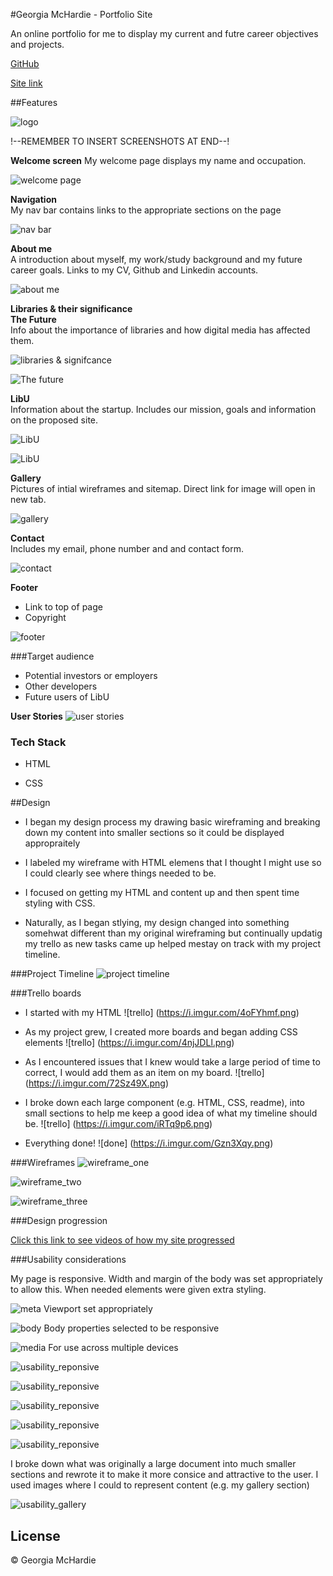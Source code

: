 #Georgia McHardie - Portfolio Site

An online portfolio for me to display my current and futre career objectives and projects.

[GitHub](https://github.com/ggmchardie/profile_site)

[Site link](https://ggmchardie.github.io/profile_site/)

##Features

![logo](https://i.imgur.com/bvbjAGj.png?1)

!--REMEMBER TO INSERT SCREENSHOTS AT END--!

**Welcome screen**
My welcome page displays my name and occupation.

![welcome page](https://i.imgur.com/NQ8kIkS.png)

**Navigation**  
My nav bar contains links to the appropriate sections on the page

![nav bar](https://i.imgur.com/XxBkPOa.png)

**About me**  
A introduction about myself, my work/study background and my future career goals. Links to my CV, Github and Linkedin accounts.


![about me](https://i.imgur.com/wcDevGB.png)

**Libraries & their significance**  
**The Future**  
Info about the importance of libraries and how digital media has affected them.

![libraries & signifcance](https://i.imgur.com/FuCjCkI.png)

![The future](https://i.imgur.com/PsJLrzw.png)

**LibU**  
Information about the startup. Includes our mission, goals and information on the proposed site. 

![LibU](https://i.imgur.com/zXdUHrU.png)

![LibU](https://i.imgur.com/BWr7S78.png)

**Gallery**  
Pictures of intial wireframes and sitemap. Direct link for image will open in new tab. 

![gallery](https://i.imgur.com/v80cgJ7.png)

**Contact**  
Includes my email, phone number and and contact form.

![contact](https://i.imgur.com/XOVAOkF.png)

**Footer**

* Link to top of page
* Copyright

![footer](https://i.imgur.com/uIvSfBV.png?1)


###Target audience

* Potential investors or employers
* Other developers 
* Future users of LibU

**User Stories**
![user stories](https://i.imgur.com/VX2Q0h9.png)

### Tech Stack

* HTML

* CSS

##Design
* I began my design process my drawing basic wireframing and breaking down my content into smaller sections so it could be displayed appropraitely

* I labeled my wireframe with HTML elemens that I thought I might use so I could clearly see where things needed to be.

* I focused on getting my HTML and content up and then spent time styling with CSS.

* Naturally, as I began stlying, my design changed into something somehwat different than my original wireframing but continually updatig my trello as new tasks came up helped mestay on track with my project timeline.

###Project Timeline
![project timeline](https://i.imgur.com/pGnkmjB.jpg?1)

###Trello boards

* I started with my HTML
![trello] (https://i.imgur.com/4oFYhmf.png)

* As my project grew, I created more boards and began adding CSS elements
![trello] (https://i.imgur.com/4njJDLl.png)

* As I encountered issues that I knew would take a large period of time to correct, I would add them as an item on my board. 
![trello] (https://i.imgur.com/72Sz49X.png)

* I broke down each large component (e.g. HTML, CSS, readme), into small sections to help me keep a good idea of what my timeline should be. 
![trello] (https://i.imgur.com/iRTq9p6.png)

* Everything done!
![done] (https://i.imgur.com/Gzn3Xqy.png)


###Wireframes
![wireframe_one](https://i.imgur.com/yYPOHvH.jpg?1)

![wireframe_two](https://i.imgur.com/zklyMUX.jpg?1)

![wireframe_three](https://i.imgur.com/YELeH0C.jpg?1)


###Design progression

[Click this link to see videos of how my site progressed](https://photos.app.goo.gl/iZKx8gZ4pYdx6MuJ8)

###Usability considerations

My page is responsive. Width and margin of the body was set appropriately to allow this. When needed elements were given extra styling. 

![meta](https://i.imgur.com/BdIPy1G.png)
Viewport set appropriately

![body](https://i.imgur.com/G7sO539.png)
Body properties selected to be responsive

![media](https://i.imgur.com/DMFVdJD.png)
For use across multiple devices

![usability_reponsive](https://i.imgur.com/7wyrgKa.png)

![usability_reponsive](https://i.imgur.com/ldA7pVV.png)

![usability_reponsive](https://i.imgur.com/Z4GhLNK.png)

![usability_reponsive](https://i.imgur.com/fW8ICDg.png)

![usability_reponsive](https://i.imgur.com/3EFNkeI.png)


I broke down what was originally a large document into much smaller sections and rewrote it to make it more consice and attractive to the user. I used images where I could to represent content (e.g. my gallery section)

![usability_gallery](https://i.imgur.com/v80cgJ7.png)





## License
© Georgia McHardie
